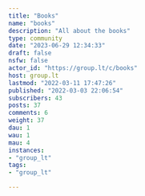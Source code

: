 ```yaml
---
title: "Books" 
name: "books"
description: "All about the books"
type: community
date: "2023-06-29 12:34:33"
draft: false
nsfw: false
actor_id: "https://group.lt/c/books"
host: group.lt
lastmod: "2022-03-11 17:47:26"
published: "2022-03-03 22:06:54"
subscribers: 43
posts: 37
comments: 6
weight: 37
dau: 1
wau: 1
mau: 4
instances:
- "group_lt"
tags: 
- "group_lt"

---
```

